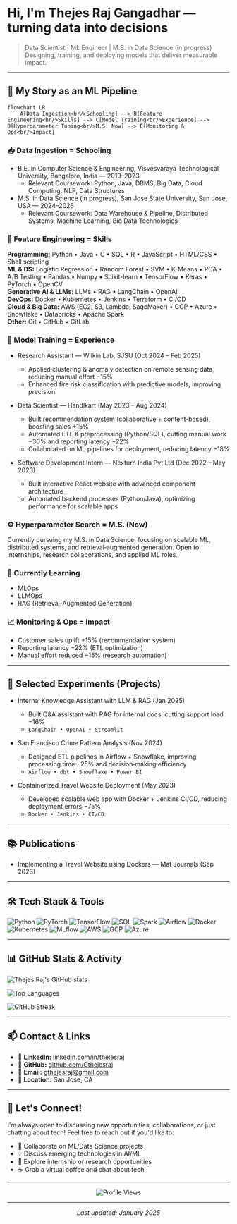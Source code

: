 # Hi, I'm Thejes Raj Gangadhar — turning data into decisions

> Data Scientist | ML Engineer | M.S. in Data Science (in progress)  
> Designing, training, and deploying models that deliver measurable impact.

---

## 🔧 My Story as an ML Pipeline

```mermaid
flowchart LR
    A[Data Ingestion<br/>Schooling] --> B[Feature Engineering<br/>Skills] --> C[Model Training<br/>Experience] --> D[Hyperparameter Tuning<br/>M.S. Now] --> E[Monitoring & Ops<br/>Impact]
```

### 📥 Data Ingestion = Schooling

- B.E. in Computer Science & Engineering, Visvesvaraya Technological University, Bangalore, India — 2019–2023
  - Relevant Coursework: Python, Java, DBMS, Big Data, Cloud Computing, NLP, Data Structures
- M.S. in Data Science (in progress), San Jose State University, San Jose, USA — 2024–2026
  - Relevant Coursework: Data Warehouse & Pipeline, Distributed Systems, Machine Learning, Big Data Technologies

### 🧪 Feature Engineering = Skills

**Programming:** Python • Java • C • SQL • R • JavaScript • HTML/CSS • Shell scripting  
**ML & DS:** Logistic Regression • Random Forest • SVM • K-Means • PCA • A/B Testing • Pandas • Numpy • Scikit-learn • TensorFlow • Keras • PyTorch • OpenCV  
**Generative AI & LLMs:** LLMs • RAG • LangChain • OpenAI  
**DevOps:** Docker • Kubernetes • Jenkins • Terraform • CI/CD  
**Cloud & Big Data:** AWS (EC2, S3, Lambda, SageMaker) • GCP • Azure • Snowflake • Databricks • Apache Spark  
**Other:** Git • GitHub • GitLab

### 🧠 Model Training = Experience

- Research Assistant — Wilkin Lab, SJSU (Oct 2024 – Feb 2025)
  - Applied clustering & anomaly detection on remote sensing data, reducing manual effort −15%
  - Enhanced fire risk classification with predictive models, improving precision

- Data Scientist — Handlkart (May 2023 – Aug 2024)
  - Built recommendation system (collaborative + content-based), boosting sales +15%
  - Automated ETL & preprocessing (Python/SQL), cutting manual work −30% and reporting latency −22%
  - Collaborated on ML pipelines for deployment, reducing latency −18%

- Software Development Intern — Nexturn India Pvt Ltd (Dec 2022 – May 2023)
  - Built interactive React website with advanced component architecture
  - Automated backend processes (Python/Java), optimizing performance for scalable apps

### ⚙️ Hyperparameter Search = M.S. (Now)

Currently pursuing my M.S. in Data Science, focusing on scalable ML, distributed systems, and retrieval‑augmented generation. Open to internships, research collaborations, and applied ML roles.

### 🚀 Currently Learning

- MLOps
- LLMOps  
- RAG (Retrieval-Augmented Generation)

### 📈 Monitoring & Ops = Impact

- Customer sales uplift +15% (recommendation system)
- Reporting latency −22% (ETL optimization)
- Manual effort reduced −15% (research automation)

---

## 🧪 Selected Experiments (Projects)

- Internal Knowledge Assistant with LLM & RAG (Jan 2025)
  - Built Q&A assistant with RAG for internal docs, cutting support load −16%
  - `LangChain • OpenAI • Streamlit`

- San Francisco Crime Pattern Analysis (Nov 2024)
  - Designed ETL pipelines in Airflow + Snowflake, improving processing time −25% and decision‑making efficiency
  - `Airflow • dbt • Snowflake • Power BI`

- Containerized Travel Website Deployment (May 2023)
  - Developed scalable web app with Docker + Jenkins CI/CD, reducing deployment errors −75%
  - `Docker • Jenkins • CI/CD`

---

## 📚 Publications

- Implementing a Travel Website using Dockers — Mat Journals (Sep 2023)

---

## 🛠️ Tech Stack & Tools

![Python](https://img.shields.io/badge/Python-3776AB?logo=python&logoColor=white)
![PyTorch](https://img.shields.io/badge/PyTorch-EE4C2C?logo=pytorch&logoColor=white)
![TensorFlow](https://img.shields.io/badge/TensorFlow-FF6F00?logo=tensorflow&logoColor=white)
![SQL](https://img.shields.io/badge/SQL-336791?logo=postgresql&logoColor=white)
![Spark](https://img.shields.io/badge/Apache_Spark-E25A1C?logo=apachespark&logoColor=white)
![Airflow](https://img.shields.io/badge/Airflow-017CEE?logo=apacheairflow&logoColor=white)
![Docker](https://img.shields.io/badge/Docker-2496ED?logo=docker&logoColor=white)
![Kubernetes](https://img.shields.io/badge/Kubernetes-326CE5?logo=kubernetes&logoColor=white)
![MLflow](https://img.shields.io/badge/MLflow-0194E2?logo=mlflow&logoColor=white)
![AWS](https://img.shields.io/badge/AWS-232F3E?logo=amazonaws&logoColor=white)
![GCP](https://img.shields.io/badge/GCP-4285F4?logo=googlecloud&logoColor=white)
![Azure](https://img.shields.io/badge/Azure-0078D4?logo=microsoftazure&logoColor=white)

---

## 📊 GitHub Stats & Activity

![Thejes Raj's GitHub stats](https://github-readme-stats.vercel.app/api?username=Gthejesraj&show_icons=true&theme=radical&hide_border=true&bg_color=0D1117&title_color=58A6FF&text_color=8B949E&icon_color=58A6FF)

![Top Languages](https://github-readme-stats.vercel.app/api/top-langs/?username=Gthejesraj&layout=compact&theme=radical&hide_border=true&bg_color=0D1117&title_color=58A6FF&text_color=8B949E)

![GitHub Streak](https://streak-stats.demolab.com/?user=Gthejesraj&theme=radical&hide_border=true&background=0D1117&stroke=58A6FF&ring=58A6FF&fire=FF6B6B&currStreakNum=8B949E&currStreakLabel=8B949E&sideNums=8B949E&sideLabels=8B949E&dates=8B949E)

---

## 📫 Contact & Links

- 💼 **LinkedIn:** [linkedin.com/in/thejesraj](https://linkedin.com/in/thejesraj)
- 🐙 **GitHub:** [github.com/Gthejesraj](https://github.com/Gthejesraj)
- 📧 **Email:** [gthejesraj@gmail.com](mailto:gthejesraj@gmail.com)
- 📍 **Location:** San Jose, CA

---

## 🚀 Let's Connect!

I'm always open to discussing new opportunities, collaborations, or just chatting about tech! Feel free to reach out if you'd like to:
- 🤝 Collaborate on ML/Data Science projects
- 💡 Discuss emerging technologies in AI/ML
- 🎯 Explore internship or research opportunities
- ☕ Grab a virtual coffee and chat about tech

---

<div align="center">
  
  ![Profile Views](https://komarev.com/ghpvc/?username=Gthejesraj&style=flat-square&color=58A6FF)
  
  ---
  
  *Last updated: January 2025*
  
</div> 